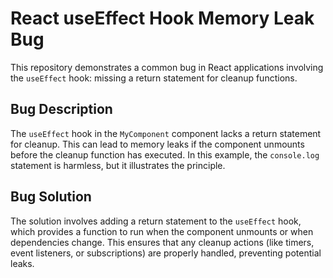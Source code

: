 # React useEffect Hook Memory Leak Bug
This repository demonstrates a common bug in React applications involving the `useEffect` hook: missing a return statement for cleanup functions.

## Bug Description
The `useEffect` hook in the `MyComponent` component lacks a return statement for cleanup.  This can lead to memory leaks if the component unmounts before the cleanup function has executed.  In this example, the `console.log` statement is harmless, but it illustrates the principle.

## Bug Solution
The solution involves adding a return statement to the `useEffect` hook, which provides a function to run when the component unmounts or when dependencies change.  This ensures that any cleanup actions (like timers, event listeners, or subscriptions) are properly handled, preventing potential leaks.